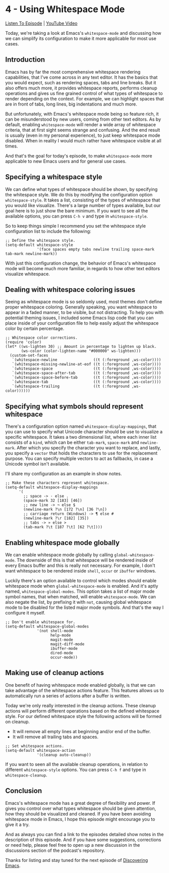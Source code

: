 # 4 - Using Whitespace Mode

[Listen To Episode](https://www.discovering-emacs.com/2134279/12444688-4-using-whitespace-mode) | [YouTube Video](https://www.youtube.com/watch?v=m2h1aRdZWWI)

Today, we're taking a look at Emacs's `whitespace-mode` and discussing how we can simplify its configuration to make it more applicable for most use cases.

## Introduction

Emacs has by far the most comprehensive whitespace rendering capabilities, that I've come across in any text editor. It has the basics that you would expect, such as rendering spaces, tabs and line breaks. But it also offers much more, it provides whitespace reports, performs cleanup operations and gives us fine grained control of what types of whitespace to render depending on the context. For example, we can highlight spaces that are in front of tabs, long lines, big indentations and much more.

But unfortunately, with Emacs's whitespace mode being so feature rich, it can be misunderstood by new users, coming from other text editors. As by default, enabling `whitespace-mode` will render a wide array of whitespace criteria, that at first sight seems strange and confusing. And the end result is usually (even in my personal experience), to just keep whitespace mode disabled. When in reality I would much rather have whitespace visible at all times.

And that's the goal for today's episode, to make `whitespace-mode` more applicable to new Emacs users and for general use cases.

## Specifying a whitespace style

We can define what types of whitespace should be shown, by specifying the whitespace style. We do this by modifying the configuration option `whitespace-style`. It takes a list, consisting of the types of whitespace that you would like visualize. There's a large number of types available, but our goal here is to just show the bare minimum. If you want to see all the available options, you can press `C-h v` and type in `whitespace-style`.

So to keep things simple I recommend you set the whitespace style configuration list to include the following:

```Lisp
;; Define the whitespace style.
(setq-default whitespace-style
              '(face spaces empty tabs newline trailing space-mark tab-mark newline-mark))
```

With just this configuration change, the behavior of Emacs's whitespace mode will become much more familiar, in regards to how other text editors visualize whitespace.

## Dealing with whitespace coloring issues

Seeing as whitespace mode is so seldomly used, most themes don't define proper whitespace coloring. Generally speaking, you want whitespace to appear in a faded manner, to be visible, but not distracting. To help you with potential theming issues, I included some Emacs lisp code that you can place inside of your configuration file to help easily adjust the whitespace color by certain percentage.

```Lisp
;; Whitespace color corrections.
(require 'color)
(let* ((ws-lighten 30) ;; Amount in percentage to lighten up black.
       (ws-color (color-lighten-name "#000000" ws-lighten)))
  (custom-set-faces
   `(whitespace-newline                ((t (:foreground ,ws-color))))
   `(whitespace-missing-newline-at-eof ((t (:foreground ,ws-color))))
   `(whitespace-space                  ((t (:foreground ,ws-color))))
   `(whitespace-space-after-tab        ((t (:foreground ,ws-color))))
   `(whitespace-space-before-tab       ((t (:foreground ,ws-color))))
   `(whitespace-tab                    ((t (:foreground ,ws-color))))
   `(whitespace-trailing               ((t (:foreground ,ws-color))))))
```

## Specifying what symbols should represent whitespace

There's a configuration option named `whitespace-display-mappings`, that you can use to specify what Unicode character should be use to visualize a specific whitespace. It takes a two dimensional list, where each inner list consists of a `kind`, which can be either `tab-mark`, `space-mark` and `newline-mark`. After which you specify the character you want to replace, and lastly, you specify a `vector` that holds the characters to use for the replacement purpose. You can specify multiple vectors to act as fallbacks, in case a Unicode symbol isn't available.

I'll share my configuration as an example in show notes.

```Lisp
;; Make these characters represent whitespace.
(setq-default whitespace-display-mappings
      '(
        ;; space -> · else .
        (space-mark 32 [183] [46])
        ;; new line -> ¬ else $
        (newline-mark ?\n [172 ?\n] [36 ?\n])
        ;; carriage return (Windows) -> ¶ else #
        (newline-mark ?\r [182] [35])
        ;; tabs -> » else >
        (tab-mark ?\t [187 ?\t] [62 ?\t])))
```

## Enabling whitespace mode globally

We can enable whitespace mode globally by calling `global-whitespace-mode`. The downside of this is that whitespace will be rendered inside of every Emacs buffer and this is really not necessary. For example, I don't want whitespace to be rendered inside `shell`, `occur` or `ibuffer` windows.

Luckily there's an option available to control which modes should enable whitespace mode when `global-whitespace-mode` is enabled. And it's aptly named, `whitespace-global-modes`. This option takes a list of major mode symbol names, that when matched, will enable `whitespace-mode`. We can also negate the list, by prefixing it with `not`, causing global whitespace mode to be disabled for the listed major mode symbols. And that's the way I configure it myself.

```Lisp
;; Don't enable whitespace for.
(setq-default whitespace-global-modes
              '(not shell-mode
                    help-mode
                    magit-mode
                    magit-diff-mode
                    ibuffer-mode
                    dired-mode
                    occur-mode))
```

## Making use of cleanup actions

One benefit of having whitespace mode enabled globally, is that we can take advantage of the whitespace actions feature. This features allows us to automatically run a series of actions after a buffer is written.

Today we're only really interested in the cleanup actions. These cleanup actions will perform different operations based on the defined whitespace style. For our defined whitespace style the following actions will be formed on cleanup.

- It will remove all empty lines at beginning and/or end of the buffer.
- It will remove all trailing tabs and spaces.

```Lisp
;; Set whitespace actions.
(setq-default whitespace-action
              '(cleanup auto-cleanup))
```

If you want to seen all the available cleanup operations, in relation to different `whitespace-style` options. You can press `C-h f` and type in `whitespace-cleanup`.

## Conclusion

Emacs's whitespace mode has a great degree of flexibility and power. If gives you control over what types whitespace should be given attention, how they should be visualized and cleaned. If you have been avoiding whitespace mode in Emacs, I hope this episode might encourage you to give it a try.

And as always you can find a link to the episodes detailed show notes in the description of this episode. And if you have some suggestions, corrections or need help, please feel free to open up a new discussion in the discussions section of the podcast's repository.

Thanks for listing and stay tuned for the next episode of [Discovering Emacs](https://www.discovering-emacs.com).
